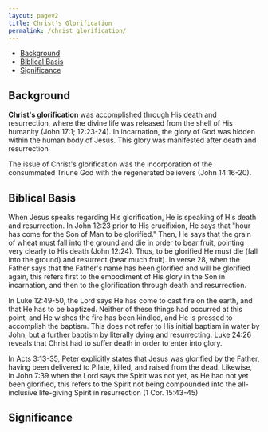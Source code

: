 ```yaml
---
layout: pagev2
title: Christ's Glorification
permalink: /christ_glorification/
---
```

- [Background](#background)
- [Biblical Basis](#biblical-basis)
- [Significance](#significance)

## Background

**Christ's glorification** was accomplished through His death and resurrection, where the divine life was released from the shell of His humanity (John 17:1; 12:23-24). In incarnation, the glory of God was hidden within the human body of Jesus. This glory was manifested after death and resurrection

The issue of Christ's glorification was the incorporation of the consummated Triune God with the regenerated believers (John 14:16-20).

## Biblical Basis

When Jesus speaks regarding His glorification, He is speaking of His death and resurrection. In John 12:23 prior to His crucifixion, He says that "hour has come for the Son of Man to be glorified." Then, He says that the grain of wheat must fall into the ground and die in order to bear fruit, pointing very clearly to His death (John 12:24). Thus, to be glorified He must die (fall into the ground)  and resurrect (bear much fruit). In verse 28, when the Father says that the Father's name has been glorified and will be glorified again, this refers first to the embodiment of His glory in the Son in incarnation, and then to the glorification through death and resurrection.

In Luke 12:49-50, the Lord says He has come to cast fire on the earth, and that He has to be baptized. Neither of these things had occurred at this point, and He wishes the fire has been kindled, and He is pressed to accomplish the baptism. This does not refer to His initial baptism in water by John, but a further baptism by literally dying and resurrecting. Luke 24:26 reveals that Christ had to suffer death in order to enter into glory.

In Acts 3:13-35, Peter explicitly states that Jesus was glorified by the Father, having been delivered to Pilate, killed, and raised from the dead. Likewise, in John 7:39 when the Lord says the Spirit was not yet, as He had not yet been glorified, this refers to the Spirit not being compounded into the all-inclusive life-giving Spirit in resurrection (1 Cor. 15:43-45) 

## Significance
 